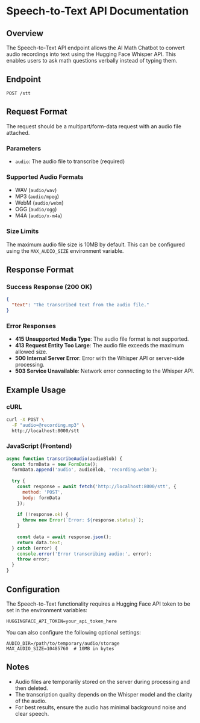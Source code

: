 # Speech-to-Text API Documentation

## Overview

The Speech-to-Text API endpoint allows the AI Math Chatbot to convert audio recordings into text using the Hugging Face Whisper API. This enables users to ask math questions verbally instead of typing them.

## Endpoint

```
POST /stt
```

## Request Format

The request should be a multipart/form-data request with an audio file attached.

### Parameters

- `audio`: The audio file to transcribe (required)

### Supported Audio Formats

- WAV (`audio/wav`)
- MP3 (`audio/mpeg`)
- WebM (`audio/webm`)
- OGG (`audio/ogg`)
- M4A (`audio/x-m4a`)

### Size Limits

The maximum audio file size is 10MB by default. This can be configured using the `MAX_AUDIO_SIZE` environment variable.

## Response Format

### Success Response (200 OK)

```json
{
  "text": "The transcribed text from the audio file."
}
```

### Error Responses

- **415 Unsupported Media Type**: The audio file format is not supported.
- **413 Request Entity Too Large**: The audio file exceeds the maximum allowed size.
- **500 Internal Server Error**: Error with the Whisper API or server-side processing.
- **503 Service Unavailable**: Network error connecting to the Whisper API.

## Example Usage

### cURL

```bash
curl -X POST \
  -F "audio=@recording.mp3" \
  http://localhost:8000/stt
```

### JavaScript (Frontend)

```javascript
async function transcribeAudio(audioBlob) {
  const formData = new FormData();
  formData.append('audio', audioBlob, 'recording.webm');
  
  try {
    const response = await fetch('http://localhost:8000/stt', {
      method: 'POST',
      body: formData
    });
    
    if (!response.ok) {
      throw new Error(`Error: ${response.status}`);
    }
    
    const data = await response.json();
    return data.text;
  } catch (error) {
    console.error('Error transcribing audio:', error);
    throw error;
  }
}
```

## Configuration

The Speech-to-Text functionality requires a Hugging Face API token to be set in the environment variables:

```
HUGGINGFACE_API_TOKEN=your_api_token_here
```

You can also configure the following optional settings:

```
AUDIO_DIR=/path/to/temporary/audio/storage
MAX_AUDIO_SIZE=10485760  # 10MB in bytes
```

## Notes

- Audio files are temporarily stored on the server during processing and then deleted.
- The transcription quality depends on the Whisper model and the clarity of the audio.
- For best results, ensure the audio has minimal background noise and clear speech.